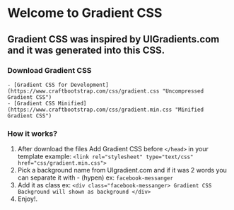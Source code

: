# Welcome to Gradient CSS

## Gradient CSS was inspired by UIGradients.com and it was generated into this CSS.

### Download Gradient CSS
	- [Gradient CSS for Development](https://www.craftbootstrap.com/css/gradient.css "Uncompressed Gradient CSS")
    - [Gradient CSS Minified](https://www.craftbootstrap.com/css/gradient.min.css "Minified Gradient CSS")
    
### How it works?
1. After download the files Add Gradient CSS before `</head>` in your template example: 
`<link rel="stylesheet" type="text/css" href="css/gradient.min.css">`
2. Pick a background name from UIgradient.com and if it was 2 words you can separate it with - (hypen) ex: `facebook-messanger`
3. Add it as class ex: `<div class="facebook-messanger> Gradient CSS Background will shown as background </div>`
4. Enjoy!.
